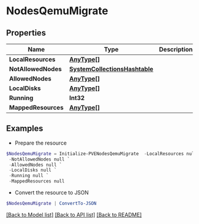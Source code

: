 # NodesQemuMigrate
## Properties

Name | Type | Description | Notes
------------ | ------------- | ------------- | -------------
**LocalResources** | [**AnyType[]**](AnyType.md) |  | [optional] 
**NotAllowedNodes** | [**SystemCollectionsHashtable**](.md) |  | [optional] 
**AllowedNodes** | [**AnyType[]**](AnyType.md) |  | [optional] 
**LocalDisks** | [**AnyType[]**](AnyType.md) |  | [optional] 
**Running** | **Int32** |  | [optional] 
**MappedResources** | [**AnyType[]**](AnyType.md) |  | [optional] 

## Examples

- Prepare the resource
```powershell
$NodesQemuMigrate = Initialize-PVENodesQemuMigrate  -LocalResources null `
 -NotAllowedNodes null `
 -AllowedNodes null `
 -LocalDisks null `
 -Running null `
 -MappedResources null
```

- Convert the resource to JSON
```powershell
$NodesQemuMigrate | ConvertTo-JSON
```

[[Back to Model list]](../README.md#documentation-for-models) [[Back to API list]](../README.md#documentation-for-api-endpoints) [[Back to README]](../README.md)

